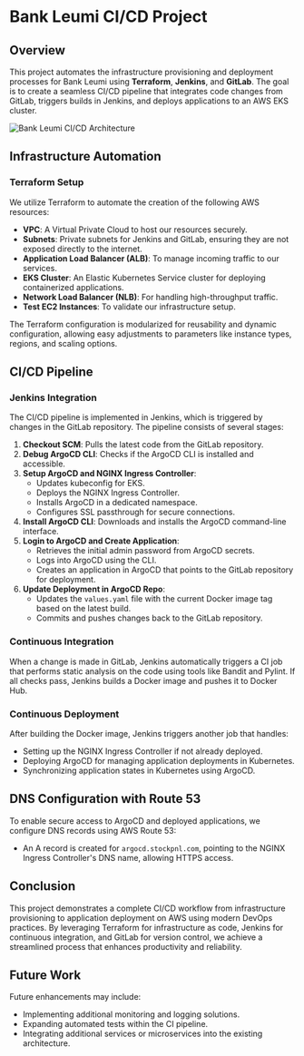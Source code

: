 # Bank Leumi CI/CD Project

## Overview

This project automates the infrastructure provisioning and deployment processes for Bank Leumi using **Terraform**, **Jenkins**, and **GitLab**. The goal is to create a seamless CI/CD pipeline that integrates code changes from GitLab, triggers builds in Jenkins, and deploys applications to an AWS EKS cluster.

![Bank Leumi CI/CD Architecture](bank-leumi.png)

## Infrastructure Automation

### Terraform Setup

We utilize Terraform to automate the creation of the following AWS resources:

- **VPC**: A Virtual Private Cloud to host our resources securely.
- **Subnets**: Private subnets for Jenkins and GitLab, ensuring they are not exposed directly to the internet.
- **Application Load Balancer (ALB)**: To manage incoming traffic to our services.
- **EKS Cluster**: An Elastic Kubernetes Service cluster for deploying containerized applications.
- **Network Load Balancer (NLB)**: For handling high-throughput traffic.
- **Test EC2 Instances**: To validate our infrastructure setup.

The Terraform configuration is modularized for reusability and dynamic configuration, allowing easy adjustments to parameters like instance types, regions, and scaling options.

## CI/CD Pipeline

### Jenkins Integration

The CI/CD pipeline is implemented in Jenkins, which is triggered by changes in the GitLab repository. The pipeline consists of several stages:

1. **Checkout SCM**: Pulls the latest code from the GitLab repository.
2. **Debug ArgoCD CLI**: Checks if the ArgoCD CLI is installed and accessible.
3. **Setup ArgoCD and NGINX Ingress Controller**:
   - Updates kubeconfig for EKS.
   - Deploys the NGINX Ingress Controller.
   - Installs ArgoCD in a dedicated namespace.
   - Configures SSL passthrough for secure connections.
4. **Install ArgoCD CLI**: Downloads and installs the ArgoCD command-line interface.
5. **Login to ArgoCD and Create Application**:
   - Retrieves the initial admin password from ArgoCD secrets.
   - Logs into ArgoCD using the CLI.
   - Creates an application in ArgoCD that points to the GitLab repository for deployment.
6. **Update Deployment in ArgoCD Repo**:
   - Updates the `values.yaml` file with the current Docker image tag based on the latest build.
   - Commits and pushes changes back to the GitLab repository.

### Continuous Integration

When a change is made in GitLab, Jenkins automatically triggers a CI job that performs static analysis on the code using tools like Bandit and Pylint. If all checks pass, Jenkins builds a Docker image and pushes it to Docker Hub.

### Continuous Deployment

After building the Docker image, Jenkins triggers another job that handles:

- Setting up the NGINX Ingress Controller if not already deployed.
- Deploying ArgoCD for managing application deployments in Kubernetes.
- Synchronizing application states in Kubernetes using ArgoCD.

## DNS Configuration with Route 53

To enable secure access to ArgoCD and deployed applications, we configure DNS records using AWS Route 53:

- An A record is created for `argocd.stockpnl.com`, pointing to the NGINX Ingress Controller's DNS name, allowing HTTPS access.

## Conclusion

This project demonstrates a complete CI/CD workflow from infrastructure provisioning to application deployment on AWS using modern DevOps practices. By leveraging Terraform for infrastructure as code, Jenkins for continuous integration, and GitLab for version control, we achieve a streamlined process that enhances productivity and reliability.

## Future Work

Future enhancements may include:

- Implementing additional monitoring and logging solutions.
- Expanding automated tests within the CI pipeline.
- Integrating additional services or microservices into the existing architecture.

